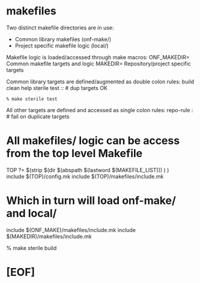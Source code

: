 makefiles
=========

Two distinct makefile directories are in use:
  - Common library makefiles (onf-make/)
  - Project specific makefile logic (local/)

Makefile logic is loaded/accessed through make macros:
    ONF_MAKEDIR=   Common makefile targets and logic
    MAKEDIR=       Repository/project specific targets

Common library targets are defined/augmented as double colon rules:
    build clean help sterile test :: # dup targets OK

    % make sterile test

All other targets are defined and accessed as single colon rules:
    repo-rule : # fail on duplicate targets


All makefiles/ logic can be access from the top level Makefile
==============================================================

TOP ?= $(strip $(dir $(abspath $(lastword $(MAKEFILE_LIST))) ) )    
include $(TOP)/config.mk
include $(TOP)/makefiles/include.mk

Which in turn will load onf-make/ and local/
============================================
include $(ONF_MAKE)/makefiles/include.mk
include $(MAKEDIR)/makefiles/include.mk

% make sterile build

# [EOF]

<!---

# -----------------------------------------------------------------------
# Copyright 2017-2024 Open Networking Foundation Contributors
#
# Licensed under the Apache License, Version 2.0 (the "License");
# you may not use this file except in compliance with the License.
# You may obtain a copy of the License at
#
# http:#www.apache.org/licenses/LICENSE-2.0
#
# Unless required by applicable law or agreed to in writing, software
# distributed under the License is distributed on an "AS IS" BASIS,
# WITHOUT WARRANTIES OR CONDITIONS OF ANY KIND, either express or implied.
# See the License for the specific language governing permissions and
# limitations under the License.
# -----------------------------------------------------------------------
# SPDX-FileCopyrightText: 2017-2024 Open Networking Foundation Contributors
# SPDX-License-Identifier: Apache-2.0
# -----------------------------------------------------------------------
# Intent:
# -----------------------------------------------------------------------

--->

